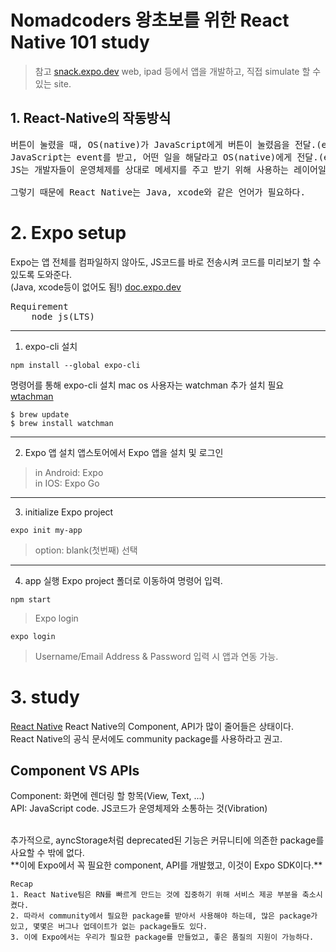 # Nomadcoders 왕초보를 위한 React Native 101 study

> 참고
> [snack.expo.dev](https://snack.expo.dev/)
> web, ipad 등에서 앱을 개발하고, 직접 simulate 할 수 있는 site.

## 1. React-Native의 작동방식

<pre>
버튼이 눌렸을 때, OS(native)가 JavaScript에게 버튼이 눌렸음을 전달.(event)
JavaScript는 event를 받고, 어떤 일을 해달라고 OS(native)에게 전달.(event)
JS는 개발자들이 운영체제를 상대로 메세지를 주고 받기 위해 사용하는 레이어일 뿐

그렇기 때문에 React Native는 Java, xcode와 같은 언어가 필요하다.
</pre>

# 2. Expo setup

Expo는 앱 전체를 컴파일하지 않아도, JS코드를 바로 전송시켜 코드를 미리보기 할 수 있도록 도와준다.<br>
(Java, xcode등이 없어도 됨!)
[doc.expo.dev](https://docs.expo.dev/)

<pre>
Requirement
    node js(LTS)
</pre>
<hr />

1. expo-cli 설치

```
npm install --global expo-cli
```

명령어를 통해 expo-cli 설치
mac os 사용자는 watchman 추가 설치 필요 [wtachman](https://facebook.github.io/watchman/docs/install#buildinstall)

```
$ brew update
$ brew install watchman
```

<hr />

2. Expo 앱 설치
   앱스토어에서 Expo 앱을 설치 및 로그인

> in Android: Expo  
> in IOS: Expo Go

<hr />

3. initialize Expo project

```
expo init my-app
```

> option: blank(첫번째) 선택

<hr />

4. app 실행
   Expo project 폴더로 이동하여 명령어 입력.

```
npm start
```

> Expo login

```
expo login
```

> Username/Email Address & Password 입력 시 앱과 연동 가능.

# 3. study

[React Native](https://reactnative.dev/)
React Native의 Component, API가 많이 줄어들은 상태이다.<br>
React Native의 공식 문서에도 community package를 사용하라고 권고.

## Component VS APIs

Component: 화면에 렌더링 할 항목(View, Text, ...)<br>
API: JavaScript code. JS코드가 운영체제와 소통하는 것(Vibration)<br>

<br>
추가적으로, ayncStorage처럼 deprecated된 기능은 커뮤니티에 의존한 package를 사요할 수 밖에 없다.<br>
**이에 Expo에서 꼭 필요한 component, API를 개발했고, 이것이 Expo SDK이다.**

```
Recap
1. React Native팀은 RN를 빠르게 만드는 것에 집중하기 위해 서비스 제공 부분을 축소시켰다.
2. 따라서 community에서 필요한 package를 받아서 사용해야 하는데, 많은 package가 있고, 몇몇은 버그나 업데이트가 없는 package들도 있다.
3. 이에 Expo에서는 우리가 필요한 package를 만들었고, 좋은 품질의 지원이 가능하다.
```
